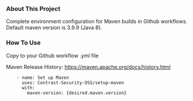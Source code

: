 ### About This Project

Complete environment configuration for Maven builds in Github workflows. Default maven version is 3.9.9 (Java 8).

### How To Use

Copy to your Github workflow .yml file

Maven Release History: https://maven.apache.org/docs/history.html

```
    - name: Set up Maven
      uses: Contrast-Security-OSS/setup-maven
      with:
        maven-version: {desired.maven.version}
```
